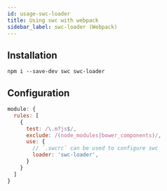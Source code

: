 ```yaml
---
id: usage-swc-loader
title: Using swc with webpack
sidebar_label: swc-loader (Webpack)
---
```


## Installation
```
npm i --save-dev swc swc-loader
```


## Configuration
```js
module: {
  rules: [
    {
      test: /\.m?js$/,
      exclude: /(node_modules|bower_components)/,
      use: {
        // `.swcrc` can be used to configure swc
        loader: 'swc-loader',
      }
    }
  ]
}

```